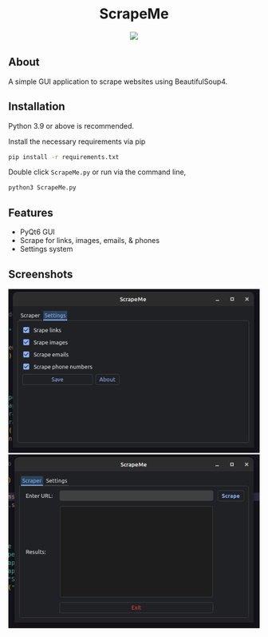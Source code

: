 
  

<h1  align="center">ScrapeMe</h1>
<p  align="center">
<img  src="https://img.shields.io/badge/made%20with-python-red?style=for-the-badge&logo=python"/>
</p>

  

## About

  

A simple GUI application to scrape websites using BeautifulSoup4.

  

## Installation
Python 3.9 or above is recommended.

Install the necessary requirements via pip
```bash
pip install -r requirements.txt
```

Double click `ScrapeMe.py` or run via the command line,
```bash
python3 ScrapeMe.py
```

## Features

 - PyQt6 GUI
 - Scrape for links, images, emails, & phones
 - Settings system

## Screenshots

![Settings](screenshots/2022-09-19_22-37_1.png)
![Main tab](screenshots/2022-09-19_22-38.png)
